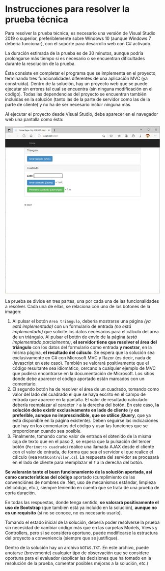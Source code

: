 # Instrucciones para resolver la prueba técnica

Para resolver la prueba técnica, es necesario una versión de Visual Studio 2019 o superior,
preferiblemente sobre Windows 10 (aunque Windows 7 debería funcionar), con el soporte para desarrollo web con C# activado.


La duración estimada de la prueba es de 30 minutos, aunque podría prolongarse más tiempo si es necesario o se 
encuentran dificultades durante la resolución de la prueba.

Ésta consiste en completar el programa que se implementa en el proyecto, terminando tres funcionalidades diferentes de una aplicación MVC (ya construida). 
Dentro de la solución, hay un proyecto web que se puede ejecutar sin errores tal cual se encuentra (sin ninguna modificación en el código). 
Todas las dependencias del proyecto se encuentran también incluidas en la solución (tanto las de la parte de servidor como las de la parte de cliente) y 
no ha de ser necesario incluir ninguna más.

Al ejecutar el proyecto desde Visual Studio, debe aparecer en el navegador web una pantalla como ésta:

<img src="screenshot.webp">

La prueba se divide en tres partes, una por cada una de las funcionalidades a resolver. Cada una de ellas, se relaciona con uno de los botones de la imagen:

1. Al pulsar el botón ``Area triángulo``, debería mostrarse una página *(ya está implementada)* con un formulario de entrada *(no está implementado)* 
   que solicite los datos necesarios para el cálculo del área de un triángulo. 
   Al pulsar el botón de envío de la página *(está implementado parcialmente)*, 
   **el servidor tiene que resolver el área del triángulo** con los datos del formulario como entrada **y mostrar**, en la misma página, 
   **el resultado del cálculo**. 
   Se espera que la solución sea exclusivamente en C# con Microsoft MVC y Razor (es decir, nada de Javascript en este caso). 
   También se valorará positivamente que el código resultante sea idiomático, cercano a cualquier ejemplo de MVC que pudiera encontrarse 
   en la documentación de Microsoft. Los sitios donde debe aparecer el código aportado están marcados con un comentario.
1. El segundo botón ha de resolver el área de un cuadrado, tomando como valor del lado del cuadrado el que se haya escrito en el campo de entrada 
   que aparece en la pantalla. El valor de resultado calculado debería reemplazar al caracter ``?`` a la derecha del botón. 
   En este caso, **la solución debe existir exclusivamente en lado de cliente** (y **es preferible, aunque no imprescindible, 
   que se utilice jQuery**, que ya está disponible en la página existente). 
   Deben seguirse las indicaciones que hay en los comentarios del código y usar las funciones que se proporcionan cuando sea posible.
1. Finalmente, tomando como valor de entrada el obtenido de la misma caja de texto que en el paso 2, 
   se espera que la pulsación del tercer botón (``Perímetro cuadrado``) realice una llamada AJAX desde el cliente con el valor de entrada, 
   de forma que sea el servidor el que realice el cálculo (vea ``MathController.cs``). 
   La respuesta del servidor se procesará en el lado de cliente para reemplazar el ``?`` a la derecha del botón.

**Se valorarán tanto el buen funcionamiento de la solución aportada, así como características del código** aportado 
(cumplimiento de las convenciónes de nombres de .Net, uso de mecanismos estándar, limpieza del código, etc.), siempre teniendo en cuenta
que se trata de una prueba de corta duración.

En todas las respuestas, donde tenga sentido, **se valorará positivamente el uso de Bootstrap** (que también está ya incluido en la solución), 
**aunque no es un requisito** (si no se conoce, no es necesario usarlo).

Tomando el estado inicial de la solución, debería poder resolverse la prueba sin necesidad de cambiar código más que en las carpetas Models, Views y Controllers, 
pero si se considera oportuno, puede modificarse la estructura del proyecto a conveniencia (siempre que se justifique).

Dentro de la solución hay un archivo ``NOTAS.TXT``. En este archivo, puede anotarse (brevemente) cualquier tipo de observación que se considere 
oportuna para el evaluador (explicar las decisiones que ha tomado en la resolución de la prueba, comentar posibles mejoras a la solución, etc.)

